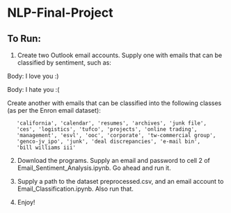 # NLP-Final-Project

## To Run: 

1. Create two Outlook email accounts. Supply one with emails that can be classified by sentiment, such as:

  Body: I love you :)
  
  Body: I hate you :(
  
Create another with emails that can be classified into the following classes (as per the Enron email dataset): 

       'california', 'calendar', 'resumes', 'archives', 'junk file',
       'ces', 'logistics', 'tufco', 'projects', 'online trading',
       'management', 'esvl', 'ooc', 'corporate', 'tw-commercial group',
       'genco-jv_ipo', 'junk', 'deal discrepancies', 'e-mail bin',
       'bill williams iii'
       
2. Download the programs. Supply an email and password to cell 2 of Email_Sentiment_Analysis.ipynb. Go ahead and run it.

3. Supply a path to the dataset preprocessed.csv, and an email account to Email_Classification.ipynb. Also run that.

4. Enjoy!
